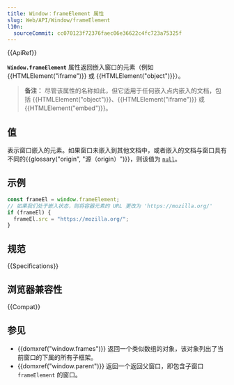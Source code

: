 ```yaml
---
title: Window：frameElement 属性
slug: Web/API/Window/frameElement
l10n:
  sourceCommit: cc070123f72376faec06e36622c4fc723a75325f
---
```


{{ApiRef}}

**`Window.frameElement`** 属性返回嵌入窗口的元素（例如 {{HTMLElement("iframe")}} 或 {{HTMLElement("object")}}）。

> **备注：** 尽管该属性的名称如此，但它适用于任何嵌入点内嵌入的文档，包括 {{HTMLElement("object")}}、{{HTMLElement("iframe")}} 或 {{HTMLElement("embed")}}。

## 值

表示窗口嵌入的元素。如果窗口未嵌入到其他文档中，或者嵌入的文档与窗口具有不同的{{glossary("origin", "源（origin）")}}，则该值为 [`null`](/zh-CN/docs/Web/JavaScript/Reference/Operators/null)。

## 示例

```js
const frameEl = window.frameElement;
// 如果我们处于嵌入状态，则将容器元素的 URL 更改为 'https://mozilla.org/'
if (frameEl) {
  frameEl.src = "https://mozilla.org/";
}
```

## 规范

{{Specifications}}

## 浏览器兼容性

{{Compat}}

## 参见

- {{domxref("window.frames")}} 返回一个类似数组的对象，该对象列出了当前窗口的下属的所有子框架。
- {{domxref("window.parent")}} 返回一个返回父窗口，即包含子窗口 `frameElement` 的窗口。
